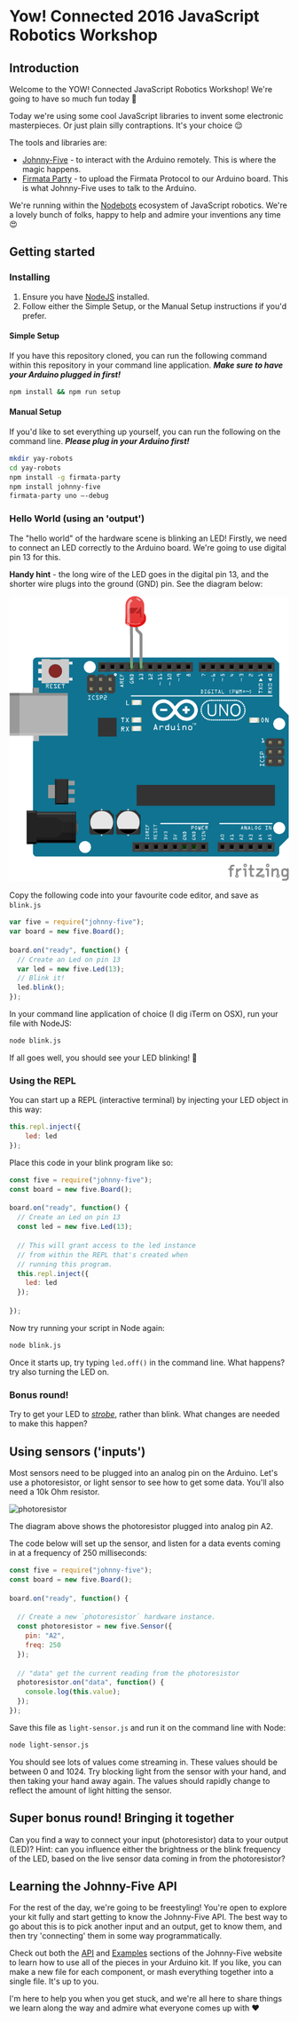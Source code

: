 # Yow! Connected 2016 JavaScript Robotics Workshop

## Introduction

Welcome to the YOW! Connected JavaScript Robotics Workshop! We're going to have so much fun today :tada:

Today we're using some cool JavaScript libraries to invent some electronic masterpieces. Or just plain silly contraptions. It's your choice :relieved:

The tools and libraries are:

+ [Johnny-Five](http://johnny-five.io/) - to interact with the Arduino remotely. This is where the magic happens.
+ [Firmata Party](https://github.com/noopkat/firmata-party) - to upload the Firmata Protocol to our Arduino board. This is what Johnny-Five uses to talk to the Arduino.

We're running within the [Nodebots](http://nodebots.io/) ecosystem of JavaScript robotics. We're a lovely bunch of folks, happy to help and admire your inventions any time :heart_eyes:

## Getting started

### Installing

1. Ensure you have [NodeJS](https://nodejs.org/en/) installed.
2. Follow either the Simple Setup, or the Manual Setup instructions if you'd prefer.

#### Simple Setup

If you have this repository cloned, you can run the following command within this repository in your command line application. ***Make sure to have your Arduino plugged in first!***

```bash
npm install && npm run setup
```

#### Manual Setup

If you'd like to set everything up yourself, you can run the following on the command line. ***Please plug in your Arduino first!***

```bash
mkdir yay-robots
cd yay-robots
npm install -g firmata-party
npm install johnny-five
firmata-party uno —-debug

```

### Hello World (using an 'output')

The "hello world" of the hardware scene is blinking an LED! Firstly, we need to connect an LED correctly to the Arduino board. We're going to use digital pin 13 for this. 

**Handy hint** - the long wire of the LED goes in the digital pin 13, and the shorter wire plugs into the ground (GND) pin. See the diagram below:

![led hello world breadboard example](https://github.com/rwaldron/johnny-five/raw/master/docs/breadboard/led-13.png)



Copy the following code into your favourite code editor, and save as `blink.js`

```javascript
var five = require("johnny-five");
var board = new five.Board();

board.on("ready", function() {
  // Create an Led on pin 13 
  var led = new five.Led(13);
  // Blink it!
  led.blink();
});
```

In your command line application of choice (I dig iTerm on OSX), run your file with NodeJS:

```bash
node blink.js
```

If all goes well, you should see your LED blinking! :tada:

### Using the REPL

You can start up a REPL (interactive terminal) by injecting your LED object in this way:

```javascript
this.repl.inject({
	led: led
});
```

Place this code in your blink program like so:

```javascript
const five = require("johnny-five");
const board = new five.Board();

board.on("ready", function() {
  // Create an Led on pin 13 
  const led = new five.Led(13);
  
  // This will grant access to the led instance
  // from within the REPL that's created when
  // running this program.
  this.repl.inject({
    led: led
  });
  
});
```
  
Now try running your script in Node again:

```bash
node blink.js
```

Once it starts up, try typing `led.off()` in the command line. What happens? try also turning the LED on.

### Bonus round!

Try to get your LED to [*strobe*](http://johnny-five.io/api/led/#api), rather than blink. What changes are needed to make this happen?

## Using sensors ('inputs')

Most sensors need to be plugged into an analog pin on the Arduino. Let's use a photoresistor, or light sensor to see how to get some data. You'll also need a 10k Ohm resistor.

![photoresistor](http://johnny-five.io/img/breadboard/photoresistor.png)

The diagram above shows the photoresistor plugged into analog pin A2.

The code below will set up the sensor, and listen for a data events coming in at a frequency of 250 milliseconds:

```javascript
const five = require("johnny-five");
const board = new five.Board();

board.on("ready", function() {

  // Create a new `photoresistor` hardware instance.
  const photoresistor = new five.Sensor({
    pin: "A2",
    freq: 250
  });

  // "data" get the current reading from the photoresistor
  photoresistor.on("data", function() {
    console.log(this.value);
  });
});

```

Save this file as `light-sensor.js` and run it on the command line with Node:

```bash
node light-sensor.js
```

You should see lots of values come streaming in. These values should be between 0 and 1024. Try blocking light from the sensor with your hand, and then taking your hand away again. The values should rapidly change to reflect the amount of light hitting the sensor.


## Super bonus round! Bringing it together

Can you find a way to connect your input (photoresistor) data to your output (LED)? Hint: can you influence either the brightness or the blink frequency of the LED, based on the live sensor data coming in from the photoresistor?



## Learning the Johnny-Five API

For the rest of the day, we're going to be freestyling! You're open to explore your kit fully and start getting to know the Johnny-Five API. The best way to go about this is to pick another input and an output, get to know them, and then try 'connecting' them in some way programmatically.

Check out both the [API](http://johnny-five.io/api/) and [Examples](http://johnny-five.io/examples/) sections of the Johnny-Five website to learn how to use all of the pieces in your Arduino kit. If you like, you can make a new file for each component, or mash everything together into a single file. It's up to you.

I'm here to help you when you get stuck, and we're all here to share things we learn along the way and admire what everyone comes up with :heart: